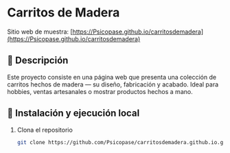 # Carritos de Madera  
Sitio web de muestra: [https://Psicopase.github.io/carritosdemadera](https://Psicopase.github.io/carritosdemadera)  

## 🧩 Descripción  
Este proyecto consiste en una página web que presenta una colección de carritos hechos de madera — su diseño, fabricación y acabado. Ideal para hobbies, ventas artesanales o mostrar productos hechos a mano.

## 🚀 Instalación y ejecución local  
1. Clona el repositorio  
   ```bash
   git clone https://github.com/Psicopase/carritosdemadera.github.io.git
